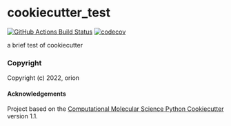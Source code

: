 cookiecutter_test
==============================
[//]: # (Badges)
[![GitHub Actions Build Status](https://github.com/orionarcher/cookiecutter_test/workflows/CI/badge.svg)](https://github.com/orionarcher/cookiecutter_test/actions?query=workflow%3ACI)
[![codecov](https://codecov.io/gh/orionarcher/cookiecutter_test/branch/main/graph/badge.svg)](https://codecov.io/gh/orionarcher/cookiecutter_test/branch/main)


a brief test of cookiecutter

### Copyright

Copyright (c) 2022, orion


#### Acknowledgements
 
Project based on the 
[Computational Molecular Science Python Cookiecutter](https://github.com/molssi/cookiecutter-cms) version 1.1.

